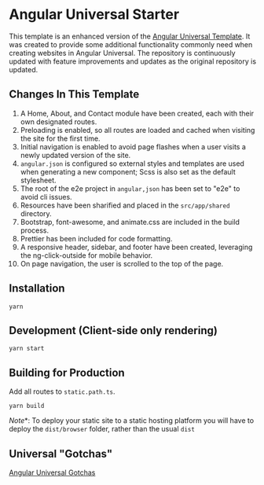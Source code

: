 # Angular Universal Starter
This template is an enhanced version of the [Angular Universal Template](https://github.com/angular/universal-starter).  It was created to provide some additional functionality commonly need when creating websites in Angular Universal.  The repository is continuously updated with feature improvements and updates as the original repository is updated.

## Changes In This Template
1. A Home, About, and Contact module have been created, each with their own designated routes.
2. Preloading is enabled, so all routes are loaded and cached when visiting the site for the first time.
3. Initial navigation is enabled to avoid page flashes when a user visits a newly updated version of the site.
4. `angular.json` is configured so external styles and templates are used when generating a new component; Scss is also set as the default stylesheet.
5. The root of the e2e project in `angular,json` has been set to "e2e" to avoid cli issues.
6. Resources have been sharified and placed in the `src/app/shared` directory.
7. Bootstrap, font-awesome, and animate.css are included in the build process.
8. Prettier has been included for code formatting.
9. A responsive header, sidebar, and footer have been created, leveraging the ng-click-outside for mobile behavior.
10. On page navigation, the user is scrolled to the top of the page.

## Installation
```
yarn
```

## Development (Client-side only rendering)
```
yarn start
```

## Building for Production
Add all routes to `static.path.ts`.
```
yarn build
```
*Note**: To deploy your static site to a static hosting platform you will have to deploy the `dist/browser` folder, rather than the usual `dist`

## Universal "Gotchas"
[Angular Universal Gotchas](https://github.com/angular/universal/blob/master/docs/gotchas.md)
